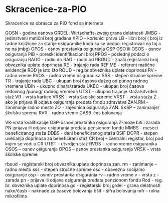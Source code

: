 # Skracenice-za-PIO
Skracenice sa obrasca za PIO fond sa interneta

GOSN - godina osnova
GRDEL: Wirtschafts-zweig grana delatnosti
JMBG - jedinstveni matični broj građana
KPIO - korisnici prava
LB - lični broj ( broj iz radne knjižicee za starije osiguranike kada su se podaci registrovali na taj a ne na jmbg)
OPOS - osnov prestanka osiguranja OSP
OSO ili OSOS - osnov osiguranja
PIB - poreski identifikacioni broj
PPOS - poslednji podaci o osiguranju
RADO - radio do
RAO - radio od
RBOUD - znači registarski broj obveznika uplate doprinosa
RE - trajanje rada
REF.ME - referent matične evidencije
ROD je isto što ROUD - reg.br.obveznika uplate doprinosa
RV - radno vreme
RVOS - radno vreme osiguranika
SSS - stepen stručne spreme
TR - trajanje rada
UBC - ukupan broj časova dužeg od punog radnog vremena
UDIN - ukupno dinara/zarada
UKBC - ukupan broj časova redovnog /punog/ radnog vremena
UTST - ukupno trajanje staža/utvrđen staž
VR - vrsta kartice
VRSK - vrsta školske spreme
VRST - vrsta staža
Z - ako je prijava ili odjava osiguranja predata fondu zdravstva
ZAN.RM - zanimanje radno mesto
ZO - zajednica osiguranja
ZAN. SKSP – zanimanje/školska sprema
RVR – radno vreme
CASB-čas bolovanja

VK-vrsta kvalifikacije
OSP-osnov prestanka osiguranja
Z-moze biti i zarada
PN-prijava ili odjava osiguranja predata pensionom fondu
MMBS - meseci beneficiranog staža
DDBS - dani beneficiranog staža
BSIF DOPR - stepen uvećanja doprinosa za beneficirani staž
CR broj – centralni registar, broj pod kojim se vodi u CR
UTST – utvrdjen staž
RVOS – radno vreme osiguranika
OSOS – osnov osiguranja
OPOS – osnov prestanka osiguranja
VRSK – vrsta školske spreme

rboud - registarski broj obveznika uplate doprinosa
zan. rm - zanimanje – radno mesto
sss - stepen stručne spreme
oso - obavezno socijalno osiguranje
osp - osnov prestanka osiguranja
rv - radno vreme
v - vrsta
z - zarada
pn - prijava ili odjava osiguranja predata penzionom fondu
Rod - reg. br. obveznika uplate doprinosa
go - registarski broj
grdel - grana delatnosti
nakn/časb - naknade za časove bolovanja
bšif - šifra bolovanja
mfr - rolna mikrofilma
